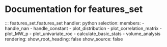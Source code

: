 # Documentation for features_set

::: features_set.features_set
    handler: python
    selection:
      members:
        - handle_nan
        - handle_constant
        - plot_distribution
        - plot_correlation_matrix
        - plot_MW_p
        - plot_univariate_roc
        - calculate_basic_stats
        - volume_analysis
    rendering:
      show_root_heading: false
      show_source: false